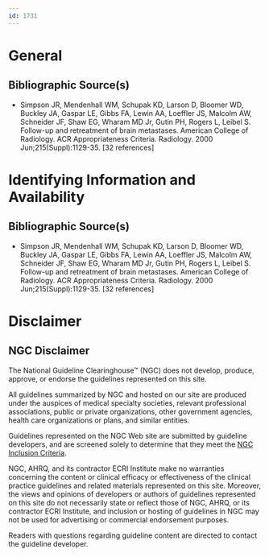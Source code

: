```yaml
---
id: 1731
---
```


# General

## Bibliographic Source(s)

- Simpson JR, Mendenhall WM, Schupak KD, Larson D, Bloomer WD, Buckley JA, Gaspar LE, Gibbs FA, Lewin AA, Loeffler JS, Malcolm AW, Schneider JF, Shaw EG, Wharam MD Jr, Gutin PH, Rogers L, Leibel S. Follow-up and retreatment of brain metastases. American College of Radiology. ACR Appropriateness Criteria. Radiology. 2000 Jun;215(Suppl):1129-35. [32 references]

# Identifying Information and Availability

## Bibliographic Source(s)

- Simpson JR, Mendenhall WM, Schupak KD, Larson D, Bloomer WD, Buckley JA, Gaspar LE, Gibbs FA, Lewin AA, Loeffler JS, Malcolm AW, Schneider JF, Shaw EG, Wharam MD Jr, Gutin PH, Rogers L, Leibel S. Follow-up and retreatment of brain metastases. American College of Radiology. ACR Appropriateness Criteria. Radiology. 2000 Jun;215(Suppl):1129-35. [32 references]

# Disclaimer

## NGC Disclaimer

The National Guideline Clearinghouse™ (NGC) does not develop, produce, approve, or endorse the guidelines represented on this site.

All guidelines summarized by NGC and hosted on our site are produced under the auspices of medical specialty societies, relevant professional associations, public or private organizations, other government agencies, health care organizations or plans, and similar entities.

Guidelines represented on the NGC Web site are submitted by guideline developers, and are screened solely to determine that they meet the [NGC Inclusion Criteria](/help-and-about/summaries/inclusion-criteria).

NGC, AHRQ, and its contractor ECRI Institute make no warranties concerning the content or clinical efficacy or effectiveness of the clinical practice guidelines and related materials represented on this site. Moreover, the views and opinions of developers or authors of guidelines represented on this site do not necessarily state or reflect those of NGC, AHRQ, or its contractor ECRI Institute, and inclusion or hosting of guidelines in NGC may not be used for advertising or commercial endorsement purposes.

Readers with questions regarding guideline content are directed to contact the guideline developer.

